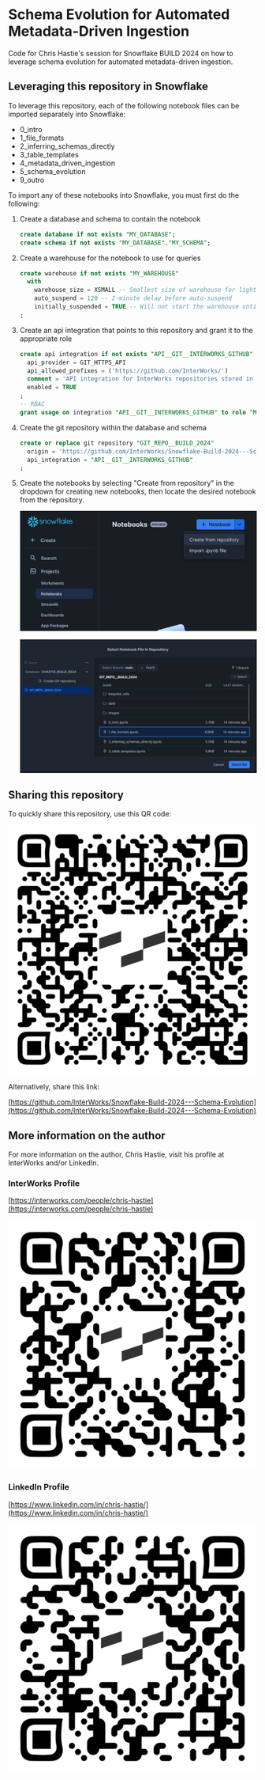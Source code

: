 
# Schema Evolution for Automated Metadata-Driven Ingestion

Code for Chris Hastie's session for Snowflake BUILD 2024 on how to leverage schema evolution for automated metadata-driven ingestion.

## Leveraging this repository in Snowflake

To leverage this repository, each of the following notebook files can be imported separately into Snowflake:

- 0_intro
- 1_file_formats
- 2_inferring_schemas_directly
- 3_table_templates
- 4_metadata_driven_ingestion
- 5_schema_evolution
- 9_outro

To import any of these notebooks into Snowflake, you must first do the following:

1. Create a database and schema to contain the notebook

    ```sql
    create database if not exists "MY_DATABASE";
    create schema if not exists "MY_DATABASE"."MY_SCHEMA";
    ```

2. Create a warehouse for the notebook to use for queries

    ```sql
    create warehouse if not exists "MY_WAREHOUSE"
      with
        warehouse_size = XSMALL -- Smallest size of warehouse for light workloads
        auto_suspend = 120 -- 2-minute delay before auto-suspend
        initially_suspended = TRUE -- Will not start the warehouse until something attempts to use it
    ;
    ```

3. Create an api integration that points to this repository and grant it to the appropriate role

    ```sql
    create api integration if not exists "API__GIT__INTERWORKS_GITHUB"
      api_provider = GIT_HTTPS_API
      api_allowed_prefixes = ('https://github.com/InterWorks/')
      comment = 'API integration for InterWorks repositories stored in GitHub'
      enabled = TRUE
    ;
    -- RBAC
    grant usage on integration "API__GIT__INTERWORKS_GITHUB" to role "MY_ROLE";
    ```

4. Create the git repository within the database and schema

    ```sql
    create or replace git repository "GIT_REPO__BUILD_2024"
      origin = 'https://github.com/InterWorks/Snowflake-Build-2024---Schema-Evolution.git'
      api_integration = "API__GIT__INTERWORKS_GITHUB"
    ;
    ```

5. Create the notebooks by selecting "Create from repository" in the dropdown for creating new notebooks, then locate the desired notebook from the repository.

    ![Create notebook from repository](images/create_notebook_from_repository.png)

    ![Import notebook from repository](images/import_notebook_from_repository.png)

## Sharing this repository

To quickly share this repository, use this QR code:

![QR for repo](images/QR-repo.png)

Alternatively, share this link:

[https://github.com/InterWorks/Snowflake-Build-2024---Schema-Evolution](https://github.com/InterWorks/Snowflake-Build-2024---Schema-Evolution)

## More information on the author

For more information on the author, Chris Hastie, visit his profile at InterWorks and/or LinkedIn.

### InterWorks Profile

[https://interworks.com/people/chris-hastie](https://interworks.com/people/chris-hastie)

![QR for InterWorks Profile](images/QR-IW-profile.png)

### LinkedIn Profile

[https://www.linkedin.com/in/chris-hastie/](https://www.linkedin.com/in/chris-hastie/)

![QR for LinkedIn](images/QR-LinkedIn.png)
